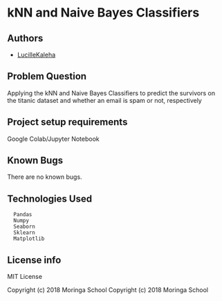 # kNN and Naive Bayes Classifiers

## Authors
- [LucilleKaleha](https://github.com/Lucillekaleha)

## Problem Question
Applying the kNN and Naive Bayes Classifiers to predict the survivors on the titanic dataset and whether an email is spam or not, respectively

## Project setup requirements

Google Colab/Jupyter Notebook

## Known Bugs
There are no known bugs.

## Technologies Used
      Pandas
      Numpy
      Seaborn
      Sklearn
      Matplotlib

## License info
MIT License

Copyright (c) 2018 Moringa School
Copyright (c) 2018 Moringa School
